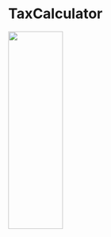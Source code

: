 # TaxCalculator

<img src="https://github.com/testuroo/TaxCalculator/assets/145014365/a5f55f5c-7e9c-4372-82c8-2cd4094ff2ed" width="110px" height="400">



